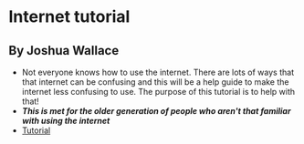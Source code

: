 # Internet tutorial 
## By Joshua Wallace
- Not everyone knows how to use the internet. There are lots of ways that that internet can be confusing and this will be a help guide to make the internet less confusing to use. The purpose of this tutorial is to help with that!
- ***This is met for the older generation of people who aren't that familiar with using the internet***
- [Tutorial](https://github.com/jcwnpd/Final-Project/blob/79d164987481ef15d4552b8a04a1611b49e7f3e6/InternetTutorial.md)
